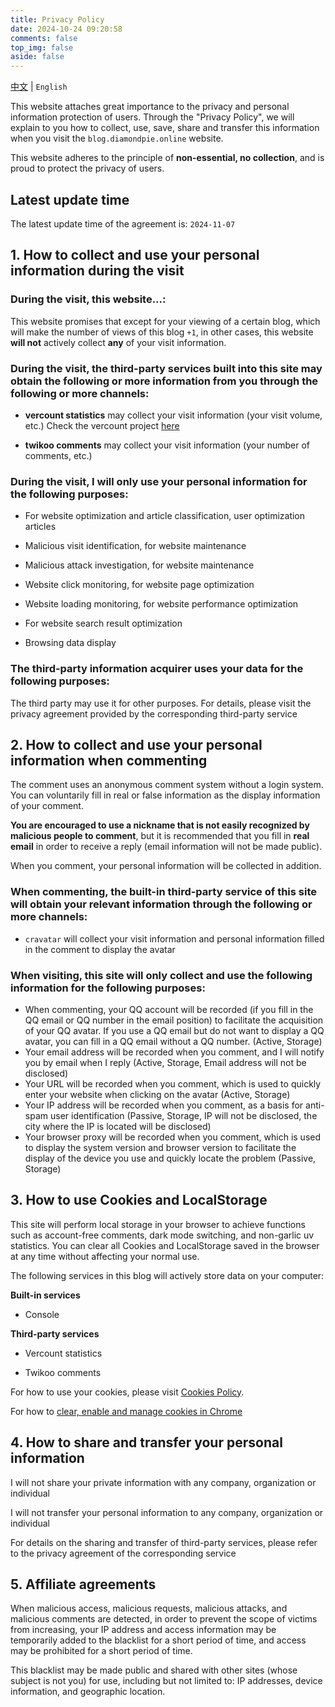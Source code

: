 ```yaml
---
title: Privacy Policy
date: 2024-10-24 09:20:58
comments: false
top_img: false
aside: false
---
```


[中文](/privacy/) | `English`

This website attaches great importance to the privacy and personal information protection of users. Through the "Privacy Policy", we will explain to you how to collect, use, save, share and transfer this information when you visit the `blog.diamondpie.online` website.

This website adheres to the principle of **non-essential, no collection**, and is proud to protect the privacy of users.

## Latest update time

The latest update time of the agreement is: `2024-11-07`

## 1. How to collect and use your personal information during the visit

### During the visit, this website...:

This website promises that except for your viewing of a certain blog, which will make the number of views of this blog `+1`, in other cases, this website **will not** actively collect **any** of your visit information.

### During the visit, the third-party services built into this site may obtain the following or more information from you through the following or more channels:

- **vercount statistics** may collect your visit information (your visit volume, etc.)
  Check the vercount project [here](https://www.vercount.one/)

- **twikoo comments** may collect your visit information (your number of comments, etc.)

### During the visit, I will only use your personal information for the following purposes:

- For website optimization and article classification, user optimization articles

- Malicious visit identification, for website maintenance

- Malicious attack investigation, for website maintenance

- Website click monitoring, for website page optimization

- Website loading monitoring, for website performance optimization
- For website search result optimization
- Browsing data display

### The third-party information acquirer uses your data for the following purposes:

The third party may use it for other purposes. For details, please visit the privacy agreement provided by the corresponding third-party service

## 2. How to collect and use your personal information when commenting

The comment uses an anonymous comment system without a login system. You can voluntarily fill in real or false information as the display information of your comment.

**You are encouraged to use a nickname that is not easily recognized by malicious people to comment**, but it is recommended that you fill in **real email** in order to receive a reply (email information will not be made public).

When you comment, your personal information will be collected in addition.

### When commenting, the built-in third-party service of this site will obtain your relevant information through the following or more channels:

- `cravatar` will collect your visit information and personal information filled in the comment to display the avatar

### When visiting, this site will only collect and use the following information for the following purposes:

- When commenting, your QQ account will be recorded (if you fill in the QQ email or QQ number in the email position) to facilitate the acquisition of your QQ avatar. If you use a QQ email but do not want to display a QQ avatar, you can fill in a QQ email without a QQ number. (Active, Storage)
- Your email address will be recorded when you comment, and I will notify you by email when I reply (Active, Storage, Email address will not be disclosed)
- Your URL will be recorded when you comment, which is used to quickly enter your website when clicking on the avatar (Active, Storage)
- Your IP address will be recorded when you comment, as a basis for anti-spam user identification (Passive, Storage, IP will not be disclosed, the city where the IP is located will be disclosed)
- Your browser proxy will be recorded when you comment, which is used to display the system version and browser version to facilitate the display of the device you use and quickly locate the problem (Passive, Storage)

## 3. How to use Cookies and LocalStorage

This site will perform local storage in your browser to achieve functions such as account-free comments, dark mode switching, and non-garlic uv statistics. You can clear all Cookies and LocalStorage saved in the browser at any time without affecting your normal use.

The following services in this blog will actively store data on your computer:

**Built-in services**

- Console

**Third-party services**

- Vercount statistics

- Twikoo comments

For how to use your cookies, please visit [Cookies Policy](/cookies/en).

For how to [clear, enable and manage cookies in Chrome](https://support.google.com/chrome/answer/95647?co=GENIE.Platform=Desktop&hl=en-US)

## 4. How to share and transfer your personal information

I will not share your private information with any company, organization or individual

I will not transfer your personal information to any company, organization or individual

For details on the sharing and transfer of third-party services, please refer to the privacy agreement of the corresponding service

## 5. Affiliate agreements

When malicious access, malicious requests, malicious attacks, and malicious comments are detected, in order to prevent the scope of victims from increasing, your IP address and access information may be temporarily added to the blacklist for a short period of time, and access may be prohibited for a short period of time.

This blacklist may be made public and shared with other sites (whose subject is not you) for use, including but not limited to: IP addresses, device information, and geographic location.